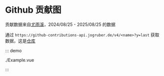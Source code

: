 # Github 贡献图

<!-- <script setup>
import Example from './Example.vue'
</script>

<Example fixed-size tooltip /> -->

贡献数据来自[尤雨溪](https://github.com/yyx990803)，2024/08/25 - 2025/08/25 的数据

通过 `https://github-contributions-api.jogruber.de/v4/<name>?y=last` 获取数据，这是[仓库](https://github.com/grubersjoe/github-contributions-api)

::: demo

./Example.vue

:::
